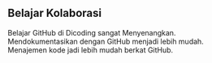 ## Belajar Kolaborasi
Belajar GitHub di Dicoding sangat Menyenangkan.<br>
Mendokumentasikan dengan GitHub menjadi lebih mudah.<br>
Menajemen kode jadi lebih mudah berkat GitHub.

